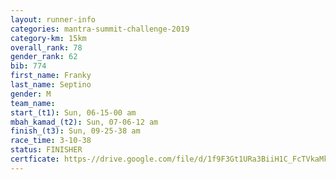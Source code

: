 ```yaml
---
layout: runner-info 
categories: mantra-summit-challenge-2019 
category-km: 15km 
overall_rank: 78
gender_rank: 62
bib: 774
first_name: Franky
last_name: Septino
gender: M
team_name: 
start_(t1): Sun, 06-15-00 am
mbah_kamad_(t2): Sun, 07-06-12 am
finish_(t3): Sun, 09-25-38 am
race_time: 3-10-38
status: FINISHER
certficate: https-//drive.google.com/file/d/1f9F3Gt1URa3BiiH1C_FcTVkaMkb-fJLv/view?usp=sharing
---
```

